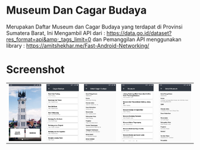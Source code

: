 # Museum Dan Cagar Budaya
Merupakan Daftar Museum dan Cagar Budaya yang terdapat di Provinsi Sumatera Barat, Ini Mengambil API dari : https://data.go.id/dataset?res_format=api&amp;_tags_limit=0 dan Pemanggilan API menggunakan library : https://amitshekhar.me/Fast-Android-Networking/

# Screenshot
<table><tr>
<td><img src="https://github.com/Egi10/MuseumDanCagarBudaya/blob/master/screenshot/Screenshot_2018-11-07-15-35-54-610_id.co.egifcb.museum.png" width="256/" style="max-width:100%;"></td>
<td><img src="https://github.com/Egi10/MuseumDanCagarBudaya/blob/master/screenshot/Screenshot_2018-11-07-15-36-01-033_id.co.egifcb.museum.png" width="256/" style="max-width:100%;"></td>
<td><img src="https://github.com/Egi10/MuseumDanCagarBudaya/blob/master/screenshot/Screenshot_2018-11-07-15-36-06-757_id.co.egifcb.museum.png" width="256/" style="max-width:100%;"></td>
<td><img src="https://github.com/Egi10/MuseumDanCagarBudaya/blob/master/screenshot/Screenshot_2018-11-07-15-36-15-679_id.co.egifcb.museum.png" width="256/" style="max-width:100%;"></td>
<td><img src="https://github.com/Egi10/MuseumDanCagarBudaya/blob/master/screenshot/Screenshot_2018-11-07-15-36-19-387_id.co.egifcb.museum.png" width="256/" style="max-width:100%;"></td>
</tr></table>
